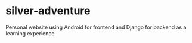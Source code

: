 # silver-adventure
Personal website using Android for frontend and Django for backend as a learning experience

